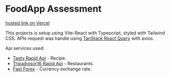 # FoodApp Assessment

[hosted link on Vercel](https://food-app-test-nu.vercel.app/)

This projects is setup using Vite-React with Typescript, styled with Tailwind CSS.
APIs request was handle using [TanStack React Query](https://tanstack.com/query/latest/docs/framework/react/overview) with axios.

Api services used:

- [Tasty Rapid Api](https://tasty.p.rapidapi.com) - Recipe.
- [Tripadvisor16 Rapid Api](https://tripadvisor16.p.rapidapi.com/api) - Restaurants.
- [Fast Forex](https://api.fastforex.io) - Currency exchange rate.
